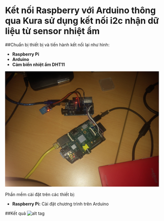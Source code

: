 # Kết nối Raspberry với Arduino thông qua Kura sử dụng kết nối i2c nhận dữ liệu từ sensor nhiệt ẩm

##Chuẩn bị thiết bị và tiến hành kết nối lại như hình: 
+ **Raspberry Pi**
+ **Arduino**
+ **Cảm biến nhiệt ẩm DHT11**

![alt tag](https://github.com/nguyenvulebinh/kura_experience/blob/master/thietbi.jpg)

Phần mềm cài đặt trên các thiết bị:

+ **Raspberry Pi:** Cài đặt chương trình trên Arduino







##Kết quả
![alt tag](https://github.com/nguyenvulebinh/kura_experience/blob/master/ketqua.jpg)

